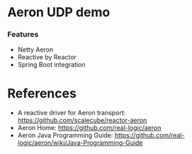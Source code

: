 Aeron UDP demo
==============

### Features

* Netty Aeron
* Reactive by Reactor
* Spring Boot integration

# References

* A reactive driver for Aeron transport: https://github.com/scalecube/reactor-aeron
* Aeron Home: https://github.com/real-logic/aeron
* Aeron Java Programming Guide: https://github.com/real-logic/aeron/wiki/Java-Programming-Guide